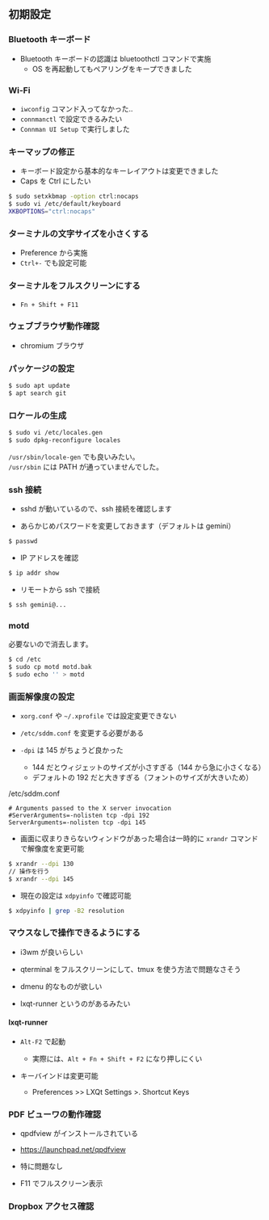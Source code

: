 
## 初期設定

### Bluetooth キーボード
- Bluetooth キーボードの認識は bluetoothctl コマンドで実施
  - OS を再起動してもペアリングをキープできました

### Wi-Fi

- `iwconfig` コマンド入ってなかった..
- `connmanctl` で設定できるみたい
- `Connman UI Setup` で実行しました

### キーマップの修正
- キーボード設定から基本的なキーレイアウトは変更できました
- Caps を Ctrl にしたい

````sh
$ sudo setxkbmap -option ctrl:nocaps
$ sudo vi /etc/default/keyboard
XKBOPTIONS="ctrl:nocaps"
`````

### ターミナルの文字サイズを小さくする
- Preference から実施
- `Ctrl+-` でも設定可能

### ターミナルをフルスクリーンにする

- `Fn + Shift + F11`

### ウェブブラウザ動作確認
- chromium ブラウザ

### パッケージの設定

````sh
$ sudo apt update
$ apt search git
````

### ロケールの生成

````sh
$ sudo vi /etc/locales.gen
$ sudo dpkg-reconfigure locales
````

`/usr/sbin/locale-gen` でも良いみたい。  
`/usr/sbin` には PATH が通っていませんでした。

### ssh 接続
- sshd が動いているので、ssh 接続を確認します

- あらかじめパスワードを変更しておきます（デフォルトは gemini）
````sh
$ passwd
````

- IP アドレスを確認
````sh
$ ip addr show
````

- リモートから ssh で接続
````sh
$ ssh gemini@...
````

### motd

必要ないので消去します。

````sh
$ cd /etc
$ sudo cp motd motd.bak
$ sudo echo '' > motd
````

### 画面解像度の設定
- `xorg.conf` や `~/.xprofile` では設定変更できない
- `/etc/sddm.conf` を変更する必要がある

- `-dpi` は 145 がちょうど良かった
  - 144 だとウィジェットのサイズが小さすぎる（144 から急に小さくなる）
  - デフォルトの 192 だと大きすぎる（フォントのサイズが大きいため）

/etc/sddm.conf
````
# Arguments passed to the X server invocation
#ServerArguments=-nolisten tcp -dpi 192
ServerArguments=-nolisten tcp -dpi 145
````

- 画面に収まりきらないウィンドウがあった場合は一時的に `xrandr` コマンドで解像度を変更可能

````sh
$ xrandr --dpi 130
// 操作を行う
$ xrandr --dpi 145
````

- 現在の設定は `xdpyinfo` で確認可能

````sh
$ xdpyinfo | grep -B2 resolution
````

### マウスなしで操作できるようにする

- i3wm が良いらしい
- qterminal をフルスクリーンにして、tmux を使う方法で問題なさそう

- dmenu 的なものが欲しい
- lxqt-runner というのがあるみたい

#### lxqt-runner
- `Alt-F2` で起動
  - 実際には、`Alt + Fn + Shift + F2` になり押しにくい

- キーバインドは変更可能
  - Preferences >> LXQt Settings >. Shortcut Keys

### PDF ビューワの動作確認

- qpdfview がインストールされている
- https://launchpad.net/qpdfview

- 特に問題なし
- F11 でフルスクリーン表示

### Dropbox アクセス確認
